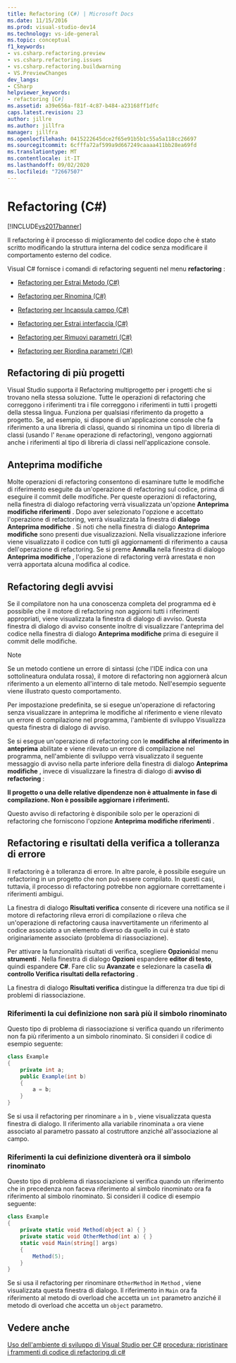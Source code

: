 ```yaml
---
title: Refactoring (C#) | Microsoft Docs
ms.date: 11/15/2016
ms.prod: visual-studio-dev14
ms.technology: vs-ide-general
ms.topic: conceptual
f1_keywords:
- vs.csharp.refactoring.preview
- vs.csharp.refactoring.issues
- vs.csharp.refactoring.buildwarning
- VS.PreviewChanges
dev_langs:
- CSharp
helpviewer_keywords:
- refactoring [C#]
ms.assetid: a39e656a-f81f-4c87-b484-a23168ff1dfc
caps.latest.revision: 23
author: jillre
ms.author: jillfra
manager: jillfra
ms.openlocfilehash: 0415222645dce2f65e91b5b1c55a5a118cc26697
ms.sourcegitcommit: 6cfffa72af599a9d667249caaaa411bb28ea69fd
ms.translationtype: MT
ms.contentlocale: it-IT
ms.lasthandoff: 09/02/2020
ms.locfileid: "72667507"
---
```

# <a name="refactoring-c"></a>Refactoring (C#)
[!INCLUDE[vs2017banner](../includes/vs2017banner.md)]

Il refactoring è il processo di miglioramento del codice dopo che è stato scritto modificando la struttura interna del codice senza modificare il comportamento esterno del codice.

 Visual C# fornisce i comandi di refactoring seguenti nel menu **refactoring** :

- [Refactoring per Estrai Metodo (C#)](../csharp-ide/extract-method-refactoring-csharp.md)

- [Refactoring per Rinomina (C#)](../csharp-ide/rename-refactoring-csharp.md)

- [Refactoring per Incapsula campo (C#)](../csharp-ide/encapsulate-field-refactoring-csharp.md)

- [Refactoring per Estrai interfaccia (C#)](../csharp-ide/extract-interface-refactoring-csharp.md)

- [Refactoring per Rimuovi parametri (C#)](../csharp-ide/remove-parameters-refactoring-csharp.md)

- [Refactoring per Riordina parametri (C#)](../csharp-ide/reorder-parameters-refactoring-csharp.md)

## <a name="multi-project-refactoring"></a>Refactoring di più progetti
 Visual Studio supporta il Refactoring multiprogetto per i progetti che si trovano nella stessa soluzione. Tutte le operazioni di refactoring che correggono i riferimenti tra i file correggono i riferimenti in tutti i progetti della stessa lingua. Funziona per qualsiasi riferimento da progetto a progetto. Se, ad esempio, si dispone di un'applicazione console che fa riferimento a una libreria di classi, quando si rinomina un tipo di libreria di classi (usando l' `Rename` operazione di refactoring), vengono aggiornati anche i riferimenti al tipo di libreria di classi nell'applicazione console.

## <a name="changes-preview"></a>Anteprima modifiche
 Molte operazioni di refactoring consentono di esaminare tutte le modifiche di riferimento eseguite da un'operazione di refactoring sul codice, prima di eseguire il commit delle modifiche. Per queste operazioni di refactoring, nella finestra di dialogo refactoring verrà visualizzata un'opzione **Anteprima modifiche riferimenti** . Dopo aver selezionato l'opzione e accettato l'operazione di refactoring, verrà visualizzata la finestra di **dialogo Anteprima modifiche** . Si noti che nella finestra di dialogo **Anteprima modifiche** sono presenti due visualizzazioni. Nella visualizzazione inferiore viene visualizzato il codice con tutti gli aggiornamenti di riferimento a causa dell'operazione di refactoring. Se si preme **Annulla** nella finestra di dialogo **Anteprima modifiche** , l'operazione di refactoring verrà arrestata e non verrà apportata alcuna modifica al codice.

## <a name="refactoring-warnings"></a>Refactoring degli avvisi
 Se il compilatore non ha una conoscenza completa del programma ed è possibile che il motore di refactoring non aggiorni tutti i riferimenti appropriati, viene visualizzata la finestra di dialogo di avviso. Questa finestra di dialogo di avviso consente inoltre di visualizzare l'anteprima del codice nella finestra di dialogo **Anteprima modifiche** prima di eseguire il commit delle modifiche.

> [!NOTE]
> Se un metodo contiene un errore di sintassi (che l'IDE indica con una sottolineatura ondulata rossa), il motore di refactoring non aggiornerà alcun riferimento a un elemento all'interno di tale metodo. Nell'esempio seguente viene illustrato questo comportamento.

 Per impostazione predefinita, se si esegue un'operazione di refactoring senza visualizzare in anteprima le modifiche al riferimento e viene rilevato un errore di compilazione nel programma, l'ambiente di sviluppo Visualizza questa finestra di dialogo di avviso.

 Se si esegue un'operazione di refactoring con le **modifiche al riferimento in anteprima** abilitate e viene rilevato un errore di compilazione nel programma, nell'ambiente di sviluppo verrà visualizzato il seguente messaggio di avviso nella parte inferiore della finestra di dialogo **Anteprima modifiche** , invece di visualizzare la finestra di dialogo di **avviso di refactoring** :

 **Il progetto o una delle relative dipendenze non è attualmente in fase di compilazione. Non è possibile aggiornare i riferimenti.**

 Questo avviso di refactoring è disponibile solo per le operazioni di refactoring che forniscono l'opzione **Anteprima modifiche riferimenti** .

## <a name="error-tolerant-refactoring-and-verification-results"></a>Refactoring e risultati della verifica a tolleranza di errore
 Il refactoring è a tolleranza di errore. In altre parole, è possibile eseguire un refactoring in un progetto che non può essere compilato. In questi casi, tuttavia, il processo di refactoring potrebbe non aggiornare correttamente i riferimenti ambigui.

 La finestra di dialogo **Risultati verifica** consente di ricevere una notifica se il motore di refactoring rileva errori di compilazione o rileva che un'operazione di refactoring causa inavvertitamente un riferimento al codice associato a un elemento diverso da quello in cui è stato originariamente associato (problema di riassociazione).

 Per attivare la funzionalità risultati di verifica, scegliere **Opzioni**dal menu **strumenti** . Nella finestra di dialogo **Opzioni** espandere **editor di testo**, quindi espandere **C#**. Fare clic su **Avanzate** e selezionare la casella **di controllo Verifica risultati della refactoring** .

 La finestra di dialogo **Risultati verifica** distingue la differenza tra due tipi di problemi di riassociazione.

### <a name="references-whose-definition-will-no-longer-be-the-renamed-symbol"></a>Riferimenti la cui definizione non sarà più il simbolo rinominato
 Questo tipo di problema di riassociazione si verifica quando un riferimento non fa più riferimento a un simbolo rinominato. Si consideri il codice di esempio seguente:

```csharp
class Example
{
    private int a;
    public Example(int b)
    {
        a = b;
    }
}
```

 Se si usa il refactoring per rinominare `a` in `b` , viene visualizzata questa finestra di dialogo. Il riferimento alla variabile rinominata `a` ora viene associato al parametro passato al costruttore anziché all'associazione al campo.

### <a name="references-whose-definition-will-now-become-the-renamed-symbol"></a>Riferimenti la cui definizione diventerà ora il simbolo rinominato
 Questo tipo di problema di riassociazione si verifica quando un riferimento che in precedenza non faceva riferimento al simbolo rinominato ora fa riferimento al simbolo rinominato. Si consideri il codice di esempio seguente:

```csharp
class Example
{
    private static void Method(object a) { }
    private static void OtherMethod(int a) { }
    static void Main(string[] args)
    {
        Method(5);
    }
}
```

 Se si usa il refactoring per rinominare `OtherMethod` in `Method` , viene visualizzata questa finestra di dialogo. Il riferimento in `Main` ora fa riferimento al metodo di overload che accetta un `int` parametro anziché il metodo di overload che accetta un `object` parametro.

## <a name="see-also"></a>Vedere anche
 [Uso dell'ambiente di sviluppo di Visual Studio per C#](../csharp-ide/using-the-visual-studio-development-environment-for-csharp.md) [procedura: ripristinare i frammenti di codice di refactoring di c#](../ide/how-to-restore-csharp-refactoring-snippets.md)